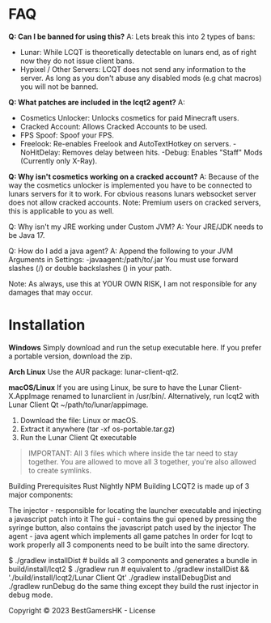 # FAQ
**Q: Can I be banned for using this?**
A: Lets break this into 2 types of bans:

- Lunar: While LCQT is theoretically detectable on lunars end, as of right now they do not issue client bans.
- Hypixel / Other Servers: LCQT does not send any information to the server. As long as you don't abuse any disabled mods (e.g chat macros) you will not be banned.
  
**Q: What patches are included in the lcqt2 agent?**
A: 
- Cosmetics Unlocker: Unlocks cosmetics for paid Minecraft users.
- Cracked Account: Allows Cracked Accounts to be used.
- FPS Spoof: Spoof your FPS.
- Freelook: Re-enables Freelook and AutoTextHotkey on servers.
-NoHitDelay: Removes delay between hits.
-Debug: Enables "Staff" Mods (Currently only X-Ray).

**Q: Why isn't cosmetics working on a cracked account?**
A: Because of the way the cosmetics unlocker is implemented you have to be connected to lunars servers for it to work.
For obvious reasons lunars websocket server does not allow cracked accounts.
Note: Premium users on cracked servers, this is applicable to you as well.

Q: Why isn't my JRE working under Custom JVM?
A: Your JRE/JDK needs to be Java 17.

Q: How do I add a java agent?
A: Append the following to your JVM Arguments in Settings: -javaagent:/path/to/.jar
You must use forward slashes (/) or double backslashes (\) in your path.

Note: As always, use this at YOUR OWN RISK, I am not responsible for any damages that may occur.

# Installation

**Windows**
Simply download and run the setup executable here.
If you prefer a portable version, download the zip.

**Arch Linux**
Use the AUR package: lunar-client-qt2.

**macOS/Linux**
If you are using Linux, be sure to have the Lunar Client-X.AppImage renamed to lunarclient in /usr/bin/. Alternatively, run lcqt2 with Lunar Client Qt ~/path/to/lunar/appimage.

1. Download the file: Linux or macOS.
2. Extract it anywhere (tar -xf os-portable.tar.gz)
3. Run the Lunar Client Qt executable
> IMPORTANT: All 3 files which where inside the tar need to stay together.
You are allowed to move all 3 together, you're also allowed to create symlinks.

Building
Prerequisites
Rust Nightly
NPM
Building
LCQT2 is made up of 3 major components:

The injector - responsible for locating the launcher executable and injecting a javascript patch into it
The gui - contains the gui opened by pressing the syringe button, also contains the javascript patch used by the injector
The agent - java agent which implements all game patches
In order for lcqt to work properly all 3 components need to be built into the same directory.

$ ./gradlew installDist # builds all 3 components and generates a bundle in build/install/lcqt2
$ ./gradlew run # equivalent to ./gradlew installDist && './build/install/lcqt2/Lunar Client Qt'
./gradlew installDebugDist and ./gradlew runDebug do the same thing except they build the rust injector in debug mode.

Copyright © 2023 BestGamersHK - License
